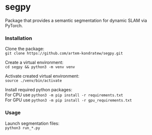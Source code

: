 # segpy
Package that provides a semantic segmentation for dynamic SLAM via PyTorch.
### Installation
Clone the package: \
`git clone https://github.com/artem-kondratew/segpy.git`

Create a virtual environment: \
`cd segpy && python3 -m venv venv`

Activate created virtual environment: \
`source ./venv/bin/activate`

Install required python packages: \
For CPU use `python3 -m pip install -r requirements.txt` \
For GPU use `python3 -m pip install -r gpu_requirements.txt`

### Usage
Launch segmentation files: \
`python3 run_*.py`
